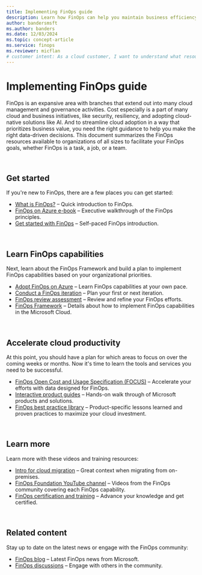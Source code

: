 ```yaml
---
title: Implementing FinOps guide
description: Learn how FinOps can help you maintain business efficiency, empower new endeavors, and accelerate business growth through the cloud.
author: bandersmsft
ms.author: banders
ms.date: 12/03/2024
ms.topic: concept-article
ms.service: finops
ms.reviewer: micflan
# customer intent: As a cloud customer, I want to understand what resources are available so that I can learn how to implement FinOps within my organization.
---
```


<!-- markdownlint-disable-next-line MD025 -->
# Implementing FinOps guide

FinOps is an expansive area with branches that extend out into many cloud management and governance activities. Cost especially is a part of many cloud and business initiatives, like security, resiliency, and adopting cloud-native solutions like AI. And to streamline cloud adoption in a way that prioritizes business value, you need the right guidance to help you make the right data-driven decisions. This document summarizes the FinOps resources available to organizations of all sizes to facilitate your FinOps goals, whether FinOps is a task, a job, or a team.

<br>

## Get started

If you're new to FinOps, there are a few places you can get started:

- [What is FinOps?](overview.md) &ndash; Quick introduction to FinOps.
- [FinOps on Azure e-book](https://aka.ms/finops/ebook) &ndash; Executive walkthrough of the FinOps principles.
- [Get started with FinOps](/training/modules/get-started-with-finops) &ndash; Self-paced FinOps introduction.

<br>

## Learn FinOps capabilities

Next, learn about the FinOps Framework and build a plan to implement FinOps capabilities based on your organizational priorities.

- [Adopt FinOps on Azure](/training/modules/adopt-finops-on-azure) &ndash; Learn FinOps capabilities at your own pace.
- [Conduct a FinOps iteration](conduct-iteration.md) &ndash; Plan your first or next iteration.
- [FinOps review assessment](/assessments/ad1c0f6b-396b-44a4-924b-7a4c778a13d3) &ndash; Review and refine your FinOps efforts.
- [FinOps Framework](framework/finops-framework.md) &ndash; Details about how to implement FinOps capabilities in the Microsoft Cloud.

<br>

## Accelerate cloud productivity

At this point, you should have a plan for which areas to focus on over the coming weeks or months. Now it's time to learn the tools and services you need to be successful.

- [FinOps Open Cost and Usage Specification (FOCUS)](focus/what-is-focus.md) &ndash; Accelerate your efforts with data designed for FinOps.
- [Interactive product guides](https://aka.ms/finops/guides) &ndash; Hands-on walk through of Microsoft products and solutions.
- [FinOps best practice library](best-practices/library.md) &ndash; Product-specific lessons learned and proven practices to maximize your cloud investment.

<br>

## Learn more

Learn more with these videos and training resources:

- [Intro for cloud migration](https://info.microsoft.com/ww-ondemand-implement-finops-for-azure.html) &ndash; Great context when migrating from on-premises.
- [FinOps Foundation YouTube channel](https://www.youtube.com/channel/UCyl26lvnoySlGWlF5oNHvYA) &ndash; Videos from the FinOps community covering each FinOps capability.
- [FinOps certification and training](https://learn.finops.org) &ndash; Advance your knowledge and get certified.

<br>

## Related content

Stay up to date on the latest news or engage with the FinOps community:

- [FinOps blog](https://aka.ms/finops/blog) &ndash; Latest FinOps news from Microsoft.
- [FinOps discussions](https://aka.ms/finops/discuss) &ndash; Engage with others in the community.

<br>
